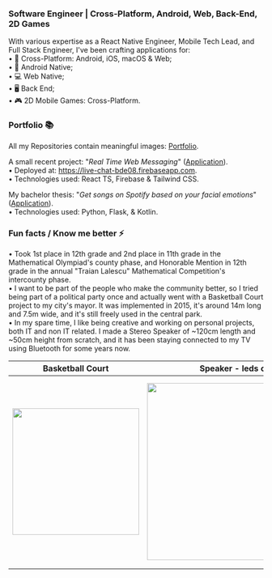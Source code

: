 ### Software Engineer | Cross-Platform, Android, Web, Back-End, 2D Games
With various expertise as a React Native Engineer, Mobile Tech Lead, and Full Stack Engineer, I've been crafting applications for:  
• 🔁 Cross-Platform: Android, iOS, macOS & Web;  
• 📱 Android Native;  
• 💻 Web Native;  
• 🖥️ Back End;  
• 🎮 2D Mobile Games: Cross-Platform.  

### Portfolio 📚
All my Repositories contain meaningful images: [Portfolio](https://github.com/DanutGavrus?tab=repositories).   

A small recent project: "_Real Time Web Messaging_" ([Application](https://github.com/DanutGavrus/Real-Time-Web-Messaging-using-React-TS-Firebase-and-Tailwind-CSS)).  
• Deployed at: https://live-chat-bde08.firebaseapp.com.  
• Technologies used: React TS, Firebase & Tailwind CSS.

My bachelor thesis: "_Get songs on Spotify based on your facial emotions_" ([Application](https://github.com/DanutGavrus/Get-songs-on-Spotify-based-on-your-facial-emotions)).  
• Technologies used: Python, Flask, & Kotlin.

### Fun facts / Know me better ⚡
• Took 1st place in 12th grade and 2nd place in 11th grade in the Mathematical Olympiad's county phase, and Honorable Mention in 12th grade in the annual "Traian Lalescu" Mathematical Competition's intercounty phase.  
• I want to be part of the people who make the community better, so I tried being part of a political party once and actually went with a Basketball Court project to my city's mayor. It was implemented in 2015, it's around 14m long and 7.5m wide, and it's still freely used in the central park.  
• In my spare time, I like being creative and working on personal projects, both IT and non IT related. I made a Stereo Speaker of ~120cm length and ~50cm height from scratch, and it has been staying connected to my TV using Bluetooth for some years now.

| Basketball Court | Speaker - leds off  | Speaker - leds on |
| ------------- | ------------- | ------------- |
| <img src="https://user-images.githubusercontent.com/56603839/226368235-6684955b-5061-42e8-b874-36802d75b767.png" width="250"> | <img src="https://user-images.githubusercontent.com/56603839/226370733-23297580-88c2-4f1d-af85-b24763c24828.png" width="350"> | <img src="https://user-images.githubusercontent.com/56603839/226368358-58c7da4f-cc46-4b55-8581-64f12878c730.png" width="375">

